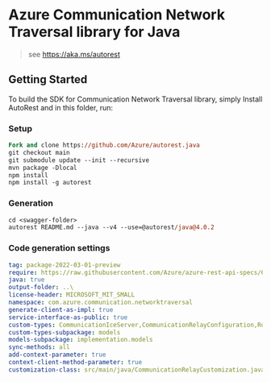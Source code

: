 # Azure Communication Network Traversal library for Java

> see https://aka.ms/autorest
## Getting Started

To build the SDK for Communication Network Traversal library, simply Install AutoRest and in this folder, run:

### Setup
```ps
Fork and clone https://github.com/Azure/autorest.java
git checkout main
git submodule update --init --recursive
mvn package -Dlocal
npm install
npm install -g autorest
```

### Generation

```ps
cd <swagger-folder>
autorest README.md --java --v4 --use=@autorest/java@4.0.2
```

### Code generation settings
``` yaml
tag: package-2022-03-01-preview
require: https://raw.githubusercontent.com/Azure/azure-rest-api-specs/6282e522ef78366170de518e76b8adb0e27563a2/specification/communication/data-plane/NetworkTraversal/readme.md
java: true
output-folder: ..\
license-header: MICROSOFT_MIT_SMALL
namespace: com.azure.communication.networktraversal
generate-client-as-impl: true
service-interface-as-public: true
custom-types: CommunicationIceServer,CommunicationRelayConfiguration,RouteType
custom-types-subpackage: models
models-subpackage: implementation.models
sync-methods: all
add-context-parameter: true
context-client-method-parameter: true
customization-class: src/main/java/CommunicationRelayCustomization.java
```